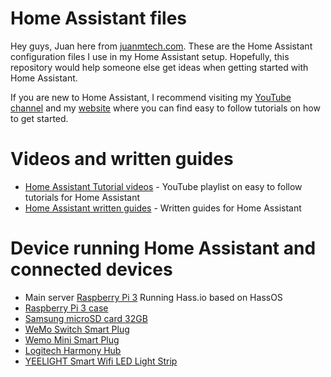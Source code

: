 # Home Assistant files

Hey guys, Juan here from [juanmtech.com](https://www.juanmtech.com). These are the Home Assistant configuration files I use in my Home Assistant setup. Hopefully, this repository would help someone else get ideas when getting started with Home Assistant.

If you are new to Home Assistant, I recommend visiting my [YouTube channel](https://www.youtube.com/JuanMTech) and my [website](https://www.juanmtech.com) where you can find easy to follow tutorials on how to get started.  

# Videos and written guides

* [Home Assistant Tutorial videos](https://www.youtube.com/playlist?list=PLLydq6ff7NvJ1ioQSVRCt2FJK9EFzRKWr) - YouTube playlist on easy to follow tutorials for Home Assistant
* [Home Assistant written guides](https://www.juanmtech.com/home-assistant/) - Written guides for Home Assistant

# Device running Home Assistant and connected devices
* Main server [Raspberry Pi 3](https://amzn.to/2PhyNYq) Running Hass.io based on HassOS
* [Raspberry Pi 3 case](https://amzn.to/2OO6T5h)
* [Samsung microSD card 32GB](https://amzn.to/2OSdbB9) 
* [WeMo Switch Smart Plug](https://amzn.to/2Pj2TLn)
* [Wemo Mini Smart Plug](https://amzn.to/2L8fddM)
* [Logitech Harmony Hub](https://amzn.to/2vWsmSy)
* [YEELIGHT Smart Wifi LED Light Strip](https://amzn.to/2Mp5tkT)
